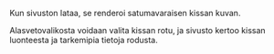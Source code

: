 

Kun sivuston lataa, se renderoi satumavaraisen kissan kuvan.

Alasvetovalikosta voidaan valita kissan rotu, ja sivusto kertoo kissan luonteesta ja tarkemipia tietoja rodusta.
